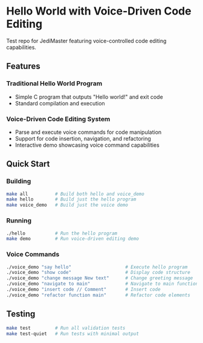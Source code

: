 # Hello World with Voice-Driven Code Editing

Test repo for JediMaster featuring voice-controlled code editing capabilities.

## Features

### Traditional Hello World Program
- Simple C program that outputs "Hello world!" and exit code
- Standard compilation and execution

### Voice-Driven Code Editing System
- Parse and execute voice commands for code manipulation
- Support for code insertion, navigation, and refactoring
- Interactive demo showcasing voice command capabilities

## Quick Start

### Building
```bash
make all          # Build both hello and voice_demo
make hello        # Build just the hello program
make voice_demo   # Build just the voice demo
```

### Running
```bash
./hello           # Run the hello program
make demo         # Run voice-driven editing demo
```

### Voice Commands
```bash
./voice_demo "say hello"                    # Execute hello program
./voice_demo "show code"                    # Display code structure
./voice_demo "change message New text"      # Change greeting message
./voice_demo "navigate to main"             # Navigate to main function
./voice_demo "insert code // Comment"       # Insert code
./voice_demo "refactor function main"       # Refactor code elements
```

## Testing
```bash
make test         # Run all validation tests
make test-quiet   # Run tests with minimal output
```